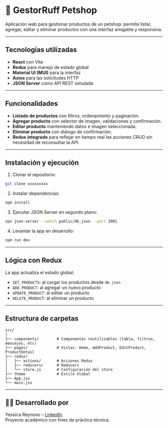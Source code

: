# 🐶 GestorRuff Petshop

Aplicación web para gestionar productos de un petshop: permite listar, agregar, editar y eliminar productos con una interfaz amigable y responsiva.

---

## Tecnologías utilizadas

- **React** con Vite
- **Redux** para manejo de estado global
- **Material UI (MUI)** para la interfaz
- **Axios** para las solicitudes HTTP
- **JSON Server** como API REST simulada

---

## Funcionalidades

- **Listado de productos** con filtros, ordenamiento y paginación.
- **Agregar producto** con selector de imagen, validaciones y confirmación.
- **Editar producto** manteniendo datos e imagen seleccionada.
- **Eliminar producto** con diálogo de confirmación.
- **Redux integrado** para reflejar en tiempo real las acciones CRUD sin necesidad de reconsultar la API.

---

## Instalación y ejecución

1. Clonar el repositorio:
```bash
git clone xxxxxxxxx

```

2. Instalar dependencias:
```bash
npm install
```

3. Ejecutar JSON Server en segundo plano:
```bash
npx json-server --watch public/db.json --port 3001
```

4. Levantar la app en desarrollo:
```bash
npm run dev
```

---

## Lógica con Redux

La app actualiza el estado global:
- `SET_PRODUCTS`: al cargar los productos desde `db.json`
- `ADD_PRODUCT`: al agregar un nuevo producto
- `UPDATE_PRODUCT`: al editar un producto
- `DELETE_PRODUCT`: al eliminar un producto


---

## Estructura de carpetas

```
src/
│
├── components/        # Componentes reutilizables (tabla, filtros, mensajes, etc)
├── pages/             # Vistas: Home, AddProduct, EditProduct, ProductDetail
├── redux/
│   ├── actions/       # Acciones Redux
│   ├── reducers/      # Reducers
│   └── store.js       # Configuración del store
├── theme              # Estilo Global
├── App.jsx
└── main.jsx
```

---


## 👩‍💻 Desarrollado por

Yessica Reynoso – [LinkedIn](www.linkedin.com/in/yessicareynoso92)  
Proyecto académico con fines de práctica técnica.


